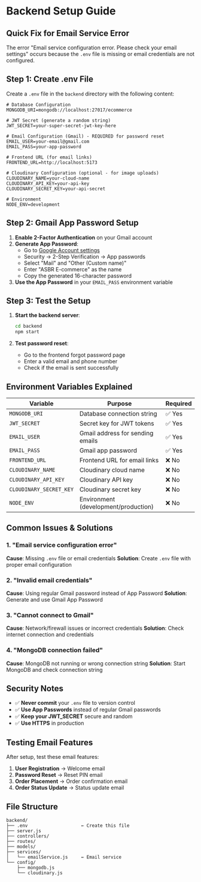 # Backend Setup Guide

## Quick Fix for Email Service Error

The error "Email service configuration error. Please check your email settings" occurs because the `.env` file is missing or email credentials are not configured.

## Step 1: Create .env File

Create a `.env` file in the `backend` directory with the following content:

```env
# Database Configuration
MONGODB_URI=mongodb://localhost:27017/ecommerce

# JWT Secret (generate a random string)
JWT_SECRET=your-super-secret-jwt-key-here

# Email Configuration (Gmail) - REQUIRED for password reset
EMAIL_USER=your-email@gmail.com
EMAIL_PASS=your-app-password

# Frontend URL (for email links)
FRONTEND_URL=http://localhost:5173

# Cloudinary Configuration (optional - for image uploads)
CLOUDINARY_NAME=your-cloud-name
CLOUDINARY_API_KEY=your-api-key
CLOUDINARY_SECRET_KEY=your-api-secret

# Environment
NODE_ENV=development
```

## Step 2: Gmail App Password Setup

1. **Enable 2-Factor Authentication** on your Gmail account
2. **Generate App Password**:
   - Go to [Google Account settings](https://myaccount.google.com/)
   - Security → 2-Step Verification → App passwords
   - Select "Mail" and "Other (Custom name)"
   - Enter "ASBR E-commerce" as the name
   - Copy the generated 16-character password
3. **Use the App Password** in your `EMAIL_PASS` environment variable

## Step 3: Test the Setup

1. **Start the backend server**:
   ```bash
   cd backend
   npm start
   ```

2. **Test password reset**:
   - Go to the frontend forgot password page
   - Enter a valid email and phone number
   - Check if the email is sent successfully

## Environment Variables Explained

| Variable | Purpose | Required |
|----------|---------|----------|
| `MONGODB_URI` | Database connection string | ✅ Yes |
| `JWT_SECRET` | Secret key for JWT tokens | ✅ Yes |
| `EMAIL_USER` | Gmail address for sending emails | ✅ Yes |
| `EMAIL_PASS` | Gmail app password | ✅ Yes |
| `FRONTEND_URL` | Frontend URL for email links | ❌ No |
| `CLOUDINARY_NAME` | Cloudinary cloud name | ❌ No |
| `CLOUDINARY_API_KEY` | Cloudinary API key | ❌ No |
| `CLOUDINARY_SECRET_KEY` | Cloudinary secret key | ❌ No |
| `NODE_ENV` | Environment (development/production) | ❌ No |

## Common Issues & Solutions

### 1. "Email service configuration error"
**Cause**: Missing `.env` file or email credentials
**Solution**: Create `.env` file with proper email configuration

### 2. "Invalid email credentials"
**Cause**: Using regular Gmail password instead of App Password
**Solution**: Generate and use Gmail App Password

### 3. "Cannot connect to Gmail"
**Cause**: Network/firewall issues or incorrect credentials
**Solution**: Check internet connection and credentials

### 4. "MongoDB connection failed"
**Cause**: MongoDB not running or wrong connection string
**Solution**: Start MongoDB and check connection string

## Security Notes

- ✅ **Never commit** your `.env` file to version control
- ✅ **Use App Passwords** instead of regular Gmail passwords
- ✅ **Keep your JWT_SECRET** secure and random
- ✅ **Use HTTPS** in production

## Testing Email Features

After setup, test these email features:

1. **User Registration** → Welcome email
2. **Password Reset** → Reset PIN email
3. **Order Placement** → Order confirmation email
4. **Order Status Update** → Status update email

## File Structure

```
backend/
├── .env                    ← Create this file
├── server.js
├── controllers/
├── routes/
├── models/
├── services/
│   └── emailService.js     ← Email service
└── config/
    ├── mongodb.js
    └── cloudinary.js
``` 